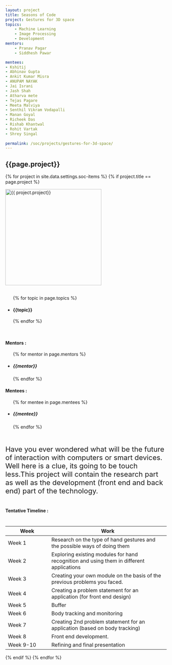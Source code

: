 ```yaml
---
layout: project
title: Seasons of Code
project: Gestures for 3D space
topics:
    - Machine Learning
    - Image Processing
    - Development
mentors:
    - Pranav Pagar
    - Siddhesh Pawar

mentees:
- Kshitij
- Abhinav Gupta
- Ankit Kumar Misra
- ANUPAM NAYAK
- Jai Israni
- Jash Shah
- Atharva mete
- Tejas Pagare
- Meeta Malviya
- Senthil Vikram Vodapalli
- Manan Goyal
- Richeek Das
- Rishab Khantwal
- Rohit Vartak
- Shrey Singal 
    
permalink: /soc/projects/gestures-for-3d-space/
---
```


<h2 class="display1 m-3 p-3 text-center">{{page.project}}</h2>

{% for project in site.data.settings.soc-items %}
{% if project.title == page.project %}
<div>
    <img src="{{ site.baseurl }}/{{ project.image }}"  width = "300" height="300" alt="{{ project.project}}" class="border rounded img-soc">
</div>
<div>
    <br>
    <ul>
        {% for topic in page.topics %}
        <li><h4 class="text-primary text-center">{{topic}}</h4></li>
        {% endfor %}
    </ul>
    <br>
    <h4 class="display3  ">Mentors :</h4> 
    <ul>
        {% for mentor in page.mentors %}
        <li><h5 class=" ">{{mentor}}</h5></li>
        {% endfor %}
    </ul>
    <h4 class="display3  ">Mentees :</h4> 
    <ul>
        {% for mentee in page.mentees %}
        <li><h5 class="">{{mentee}}</h5></li>
        {% endfor %}
    </ul>
</div>
<div>
    <p class="display3" style = "font-size:22px;" >
        <br>
        Have you ever wondered what will be the future of interaction with computers or smart devices. Well here is a clue, its going to be touch less.This project will contain the research part as well as the development (front end and back end) part of the technology.
    </p>
</div>
<div>
    <h4 class="display3" style="margin:40px 0px 40px 0px;">Tentative Timeline :</h4>
    <table class="table table-striped">
    <thead>
        <tr>
        <th>Week</th>
        <th>Work</th>
        </tr>
    </thead>
    <tbody>
    <tr>
      <td style='width: 120px'>Week 1</td>
      <td>Research on the type of hand gestures and the possible ways of doing them</td>
    </tr><tr>
      <td>Week 2</td>
      <td>Exploring existing modules for hand recognition and using them in different applications</td>
    </tr>
    <tr>
      <td>Week 3</td>
      <td>Creating your own module on the basis of the previous problems you faced.</td>
    </tr>
    <tr>
      <td>Week 4</td>
      <td>Creating a problem statement for an application (for front end design)</td>
    </tr>
    <tr>
      <td>Week 5</td>
      <td>Buffer</td>
    </tr>
    <tr>
      <td>Week 6</td>
      <td>Body tracking and monitoring</td>
    </tr>
    <tr>
      <td>Week 7</td>
      <td>Creating 2nd problem statement for an application (based on body tracking)</td>
    </tr>
    <tr>
      <td>Week 8</td>
      <td>Front end development.</td>
    </tr>
    <tr>
      <td>Week 9-10</td>
      <td>Refining and final presentation</td>
    </tr>
    </tbody>
    </table>
</div>
{% endif %}
{% endfor %}
